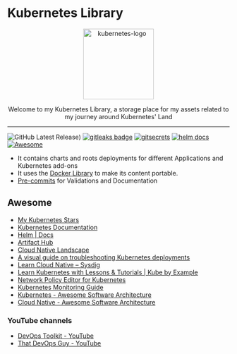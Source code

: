 # Kubernetes Library

<p align="center">
  <img alt="kubernetes-logo" src="https://upload.wikimedia.org/wikipedia/commons/thumb/3/39/Kubernetes_logo_without_workmark.svg/617px-Kubernetes_logo_without_workmark.svg.png?20190926210707" height="160" />
  <p align="center">Welcome to my Kubernetes Library, a storage place for my assets related to my journey around Kubernetes' Land</p>
</p>

---

![GitHub Latest Release)](https://img.shields.io/github/v/release/carlosrodlop/K8s-lib?logo=github)
[![gitleaks badge](https://img.shields.io/badge/protected%20by-gitleaks-blue)](https://github.com/zricethezav/gitleaks#pre-commit) [![gitsecrets](https://img.shields.io/badge/protected%20by-gitsecrets-blue)](https://github.com/awslabs/git-secrets) [![helm docs](https://img.shields.io/badge/docs%20by-helmdocs-blue)](https://github.com/norwoodj/helm-docs) [![Awesome](https://cdn.rawgit.com/sindresorhus/awesome/d7305f38d29fed78fa85652e3a63e154dd8e8829/media/badge.svg)](#awesome)

- It contains charts and roots deployments for different Applications and Kubernetes add-ons
- It uses the [Docker Library](https://github.com/carlosrodlop/docker-lib) to make its content portable.
- [Pre-commits](.pre-commit-config.yaml) for Validations and Documentation

## Awesome

- [My Kubernetes Stars](https://github.com/stars/carlosrodlop/lists/kubernetes)
- [Kubernetes Documentation](https://kubernetes.io/docs/home/)
- [Helm | Docs](https://helm.sh/docs/)
- [Artifact Hub](https://artifacthub.io/)
- [Cloud Native Landscape](https://landscape.cncf.io/)
- [A visual guide on troubleshooting Kubernetes deployments](https://learnk8s.io/troubleshooting-deployments)
- [Learn Cloud Native – Sysdig](https://sysdig.com/learn-cloud-native/)
- [Learn Kubernetes with Lessons & Tutorials | Kube by Example](https://kubebyexample.com/)
- [Network Policy Editor for Kubernetes](https://editor.cilium.io/?id=Duo0R0Wc7egzNHrM)
- [Kubernetes Monitoring Guide](https://www.reddit.com/r/kubernetes/comments/10q9dn1/a_guide_to_kubernetes_monitoring_in_this_5_part/)
- [Kubernetes - Awesome Software Architecture](https://awesome-architecture.com/devops/kubernetes/kubernetes/)
- [Cloud Native - Awesome Software Architecture](https://awesome-architecture.com/cloud-native/)

### YouTube channels

- [DevOps Toolkit - YouTube](https://www.youtube.com/c/DevOpsToolkit)
- [That DevOps Guy - YouTube](https://www.youtube.com/c/MarcelDempers)
